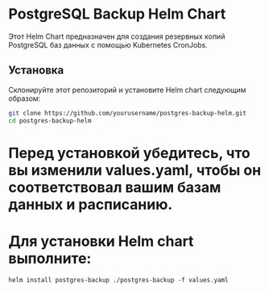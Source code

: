 # PostgreSQL Backup Helm Chart

Этот Helm Chart предназначен для создания резервных копий PostgreSQL баз данных с помощью Kubernetes CronJobs.

## Установка

Склонируйте этот репозиторий и установите Helm chart следующим образом:

```bash
git clone https://github.com/yourusername/postgres-backup-helm.git
cd postgres-backup-helm
```

# Перед установкой убедитесь, что вы изменили values.yaml, чтобы он соответствовал вашим базам данных и расписанию.

# Для установки Helm chart выполните:
```
helm install postgres-backup ./postgres-backup -f values.yaml
```
